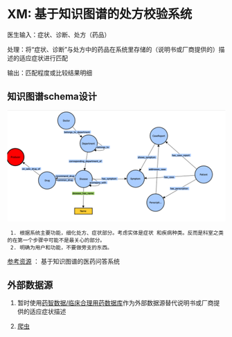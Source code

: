 # XM: 基于知识图谱的处方校验系统

医生输入：症状、诊断、处方（药品）

处理：将“症状、诊断”与处方中的药品在系统里存储的（说明书或厂商提供的）描述的适应症状进行匹配

输出：匹配程度或比较结果明细

## 知识图谱schema设计
![](./static/img/schema0715.png)

```
 1. 根据系统主要功能，细化处方、症状部分。考虑实体是症状 和疾病种类。反而是科室之类的在第一个步骤中可能不是最关心的部分。
 2. 明确为用户和功能，不要做旁支的东西。
```


[参考资源](https://github.com/liuhuanyong/QASystemOnMedicalKG) ： 基于知识图谱的医药问答系统

## 外部数据源

1. 暂时使用[药智数据/临床合理用药数据库](https://db.yaozh.com/clinicaldrug?name=&yaoli=&zhuzhi=%E5%8F%91%E7%83%AD&xianghuzuoyong=&yaodong=&first=%E5%85%A8%E9%83%A8)作为外部数据源替代说明书或厂商提供的适应症状描述

2. [爬虫](./crawler/crawler)
